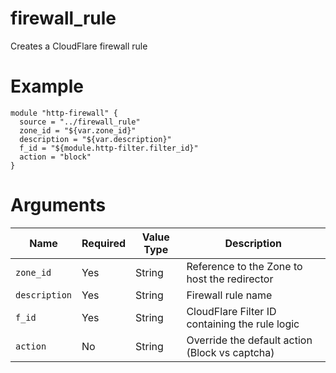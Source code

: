 # firewall_rule

Creates a CloudFlare firewall rule

# Example

```hcl
module "http-firewall" {
  source = "../firewall_rule"
  zone_id = "${var.zone_id}"
  description = "${var.description}"
  f_id = "${module.http-filter.filter_id}"
  action = "block"
}
```

# Arguments

| Name                      | Required | Value Type | Description
|---------------------------| -------- | ---------- | -----------
|`zone_id`                  | Yes      | String     | Reference to the Zone to host the redirector
|`description`              | Yes      | String     | Firewall rule name
|`f_id`                     | Yes      | String     | CloudFlare Filter ID containing the rule logic
|`action`                   | No       | String     | Override the default action (Block vs captcha)
